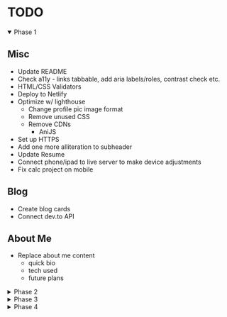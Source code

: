 # TODO

<details open>

  <summary>Phase 1</summary>

## Misc

- Update README
- Check a11y - links tabbable, add aria labels/roles, contrast check etc.
- HTML/CSS Validators
- Deploy to Netlify
- Optimize w/ lighthouse
  - Change profile pic image format
  - Remove unused CSS
  - Remove CDNs
    - AniJS
- Set up HTTPS
- Add one more alliteration to subheader
- Update Resume
- Connect phone/ipad to live server to make device adjustments
- Fix calc project on mobile

## Blog

- Create blog cards
- Connect dev.to API

## About Me

- Replace about me content
  - quick bio
  - tech used
  - future plans

</details>

<details>

  <summary>Phase 2</summary>

## Nav

- add a light mode toggle
- add resume button

## Projects

- Add more details about each project
  - add text on hover similar to [this](https://mattfarley.ca/)
    - link for source and link for app
  - add accordion on mobile

</details>

<details>

  <summary>Phase 3</summary>

- Migrate to React
- Add testing

</details>

<details>

  <summary>Phase 4</summary>

- Add Gatsby

 </details>

